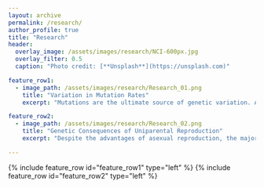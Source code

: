```yaml
---
layout: archive
permalink: /research/
author_profile: true
title: "Research"
header:
  overlay_image: /assets/images/research/NCI-600px.jpg
  overlay_filter: 0.5
  caption: "Photo credit: [**Unsplash**](https://unsplash.com)"

feature_row1:
  - image_path: /assets/images/research/Research_01.png
    title: "Variation in Mutation Rates"
    excerpt: "Mutations are the ultimate source of genetic variation. Although it has become easier to obtain good estimate of mutation rates, we still know very little about how these rates vary within and between species. My research utilizes bioinformatic analyses to estimate the mutations rates for different types of mutations (SNPs, indels, CNVs, microsatellites, transposable elements) from mutation accumulation lines of *Daphnia magna*. I have found significant intraspecific variation in mutations rates between genotypes and populations as well as between the nuclear and mitochondrial genome ([Ho *et al.* 2020]( https://doi.org/10.1093/molbev/msaa142)). It is also becoming clear that rates for different mutation types do not strongly covary across genotypes ([Ho *et al.* 2019]( https://doi.org/10.1093/molbev/msz118)). These results have implications for the evolution of mutation rates and their impacts on the genome."

feature_row2:
  - image_path: /assets/images/research/Research_02.png
    title: "Genetic Consequences of Uniparental Reproduction"
    excerpt: "Despite the advantages of asexual reproduction, the majority of species are sexual/outcrossing. The rarity of highly asexual/selfing species may be attributed to their low efficacy of selection, leading to the accumulation of deleterious mutations and eventual extinction. By incorporating biologically realistic parameters to population genetics theory, I showed that: i) the rate of mutation accumulation is elevated in selfing species experiencing fluctuations in selection ([Ho *et al.* 2018]( https://doi.org/10.1111/evo.13553)), ii) asexual/selfing species are less likely to outcompete sexual/outcrossing species when mutation loads are inherited ([Ho *et al.* 2017]( https://doi.org/10.1111/evo.13260)). In addition to my theoretical work, I have also identified genomic signatures of asexual reproduction and low selection efficacy in the duckweed, *Spirodela polyrhiza* ([Ho *et al.* 2019](https://doi.org/10.1111/nph.16056))."

---
```


{% include feature_row id="feature_row1" type="left" %}
{% include feature_row id="feature_row2" type="left" %}
